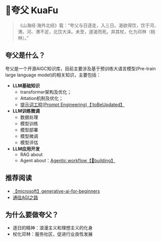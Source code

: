 # **:runner:夸父 KuaFu**
> 《山海经·海外北经》载：“夸父与日逐走，入三日。渴欲得饮，饮于河、渭。河、渭不足，北饮大泽。未至，道渴而死。弃其杖，化为邓林（桃林）。”
## 夸父是什么？
夸父是一个开源AIGC知识库，目前主要涉及基于预训练大语言模型(Pre-train large language model)的相关知识，主要包括：
* **LLM基础知识** 
  * transformer架构及优化；
  * Attation机制及优化；
  * [提示词工程(Prompt Engineering)【:grey_exclamation:toBeUpdated】](0_模型基础知识/Prompt%20Engineering——提示词工程.md)
* **LLM训练微调** 
  * 数据处理
  * 模型训练
  * 模型部署
  * 模型微调
  * 模型评估
* **LLM应用开发**
  * RAG about
  * Agent about：[Agentic workflow【:construction:building】](2_应用开发/1_Agent/workflow/agentic_workflow.md)

## 推荐阅读
* [【microsoft】generative-ai-for-beginners](https://github.com/microsoft/generative-ai-for-beginners)
* [通往AGI之路](https://www.waytoagi.com/gpts-wiki)

## 为什么要做夸父？
* 逐日的精神：浪漫主义和理想主义的化身
* 杖化邓林：服务社区，促进行业良性发展